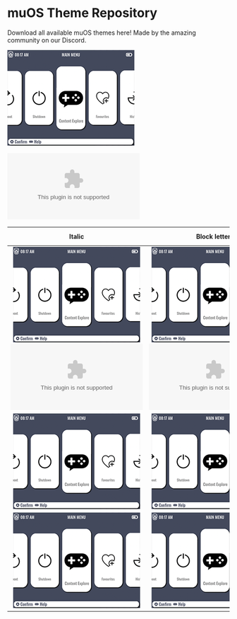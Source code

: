 # muOS Theme Repository

Download all available muOS themes here! Made by the amazing community on our Discord.

![GarstardOS](/preview/GarstardOS.png)

![GarstardOS Download](https://github.com/VagueParade/themes-testing/releases/download/2024-05-16_1528/GarstardOS.zip)

| Italic             |  Block letters |  Block letters |
:-------------------------:|:-------------------------:|:-------------------------:
![GarstardOS](/preview/GarstardOS.png)  ![GarstardOS Download](https://github.com/VagueParade/themes-testing/releases/download/2024-05-16_1528/GarstardOS.zip)|  ![GarstardOS](/preview/GarstardOS.png)  ![GarstardOS Download](https://github.com/VagueParade/themes-testing/releases/download/2024-05-16_1528/GarstardOS.zip)|  ![GarstardOS](/preview/GarstardOS.png)
![GarstardOS](/preview/GarstardOS.png)  |  ![GarstardOS](/preview/GarstardOS.png)  |  ![GarstardOS](/preview/GarstardOS.png)
![GarstardOS](/preview/GarstardOS.png)  |  ![GarstardOS](/preview/GarstardOS.png)  |  ![GarstardOS](/preview/GarstardOS.png)
